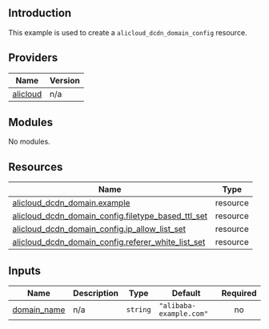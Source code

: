 ## Introduction

This example is used to create a `alicloud_dcdn_domain_config` resource.

<!-- BEGIN_TF_DOCS -->
## Providers

| Name | Version |
|------|---------|
| <a name="provider_alicloud"></a> [alicloud](#provider\_alicloud) | n/a |

## Modules

No modules.

## Resources

| Name | Type |
|------|------|
| [alicloud_dcdn_domain.example](https://registry.terraform.io/providers/aliyun/alicloud/latest/docs/resources/dcdn_domain) | resource |
| [alicloud_dcdn_domain_config.filetype_based_ttl_set](https://registry.terraform.io/providers/aliyun/alicloud/latest/docs/resources/dcdn_domain_config) | resource |
| [alicloud_dcdn_domain_config.ip_allow_list_set](https://registry.terraform.io/providers/aliyun/alicloud/latest/docs/resources/dcdn_domain_config) | resource |
| [alicloud_dcdn_domain_config.referer_white_list_set](https://registry.terraform.io/providers/aliyun/alicloud/latest/docs/resources/dcdn_domain_config) | resource |

## Inputs

| Name | Description | Type | Default | Required |
|------|-------------|------|---------|:--------:|
| <a name="input_domain_name"></a> [domain\_name](#input\_domain\_name) | n/a | `string` | `"alibaba-example.com"` | no |
<!-- END_TF_DOCS -->    